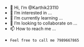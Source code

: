 - 👋 Hi, I’m @Karthik23110
- 👀 I’m interested in ...
- 🌱 I’m currently learning ...
- 💞️ I’m looking to collaborate on ...
- 📫 How to reach me ...
-     Feel free to call me 7989667865
<!---
Karthik23110/Karthik23110 is a ✨ special ✨ repository because its `README.md` (this file) appears on your GitHub profile.
You can click the Preview link to take a look at your changes.
--->
